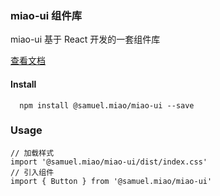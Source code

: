### miao-ui 组件库

miao-ui 基于 React 开发的一套组件库

[查看文档](https://goldeli.github.io/miao-ui)

#### Install
```
  npm install @samuel.miao/miao-ui --save
```

### Usage
```
// 加载样式
import '@samuel.miao/miao-ui/dist/index.css'
// 引入组件
import { Button } from '@samuel.miao/miao-ui'
```